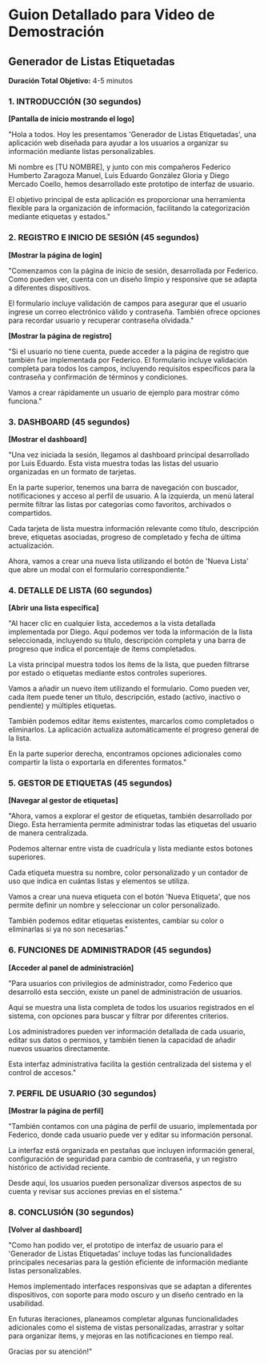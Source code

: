 # Guion Detallado para Video de Demostración
## Generador de Listas Etiquetadas

**Duración Total Objetivo:** 4-5 minutos

### 1. INTRODUCCIÓN (30 segundos)

**[Pantalla de inicio mostrando el logo]**

"Hola a todos. Hoy les presentamos 'Generador de Listas Etiquetadas', una aplicación web diseñada para ayudar a los usuarios a organizar su información mediante listas personalizables.

Mi nombre es [TU NOMBRE], y junto con mis compañeros Federico Humberto Zaragoza Manuel, Luis Eduardo González Gloria y Diego Mercado Coello, hemos desarrollado este prototipo de interfaz de usuario.

El objetivo principal de esta aplicación es proporcionar una herramienta flexible para la organización de información, facilitando la categorización mediante etiquetas y estados."

### 2. REGISTRO E INICIO DE SESIÓN (45 segundos)

**[Mostrar la página de login]**

"Comenzamos con la página de inicio de sesión, desarrollada por Federico. Como pueden ver, cuenta con un diseño limpio y responsive que se adapta a diferentes dispositivos.

El formulario incluye validación de campos para asegurar que el usuario ingrese un correo electrónico válido y contraseña. También ofrece opciones para recordar usuario y recuperar contraseña olvidada."

**[Mostrar la página de registro]**

"Si el usuario no tiene cuenta, puede acceder a la página de registro que también fue implementada por Federico. El formulario incluye validación completa para todos los campos, incluyendo requisitos específicos para la contraseña y confirmación de términos y condiciones.

Vamos a crear rápidamente un usuario de ejemplo para mostrar cómo funciona."

### 3. DASHBOARD (45 segundos)

**[Mostrar el dashboard]**

"Una vez iniciada la sesión, llegamos al dashboard principal desarrollado por Luis Eduardo. Esta vista muestra todas las listas del usuario organizadas en un formato de tarjetas.

En la parte superior, tenemos una barra de navegación con buscador, notificaciones y acceso al perfil de usuario. A la izquierda, un menú lateral permite filtrar las listas por categorías como favoritos, archivados o compartidos.

Cada tarjeta de lista muestra información relevante como título, descripción breve, etiquetas asociadas, progreso de completado y fecha de última actualización.

Ahora, vamos a crear una nueva lista utilizando el botón de 'Nueva Lista' que abre un modal con el formulario correspondiente."

### 4. DETALLE DE LISTA (60 segundos)

**[Abrir una lista específica]**

"Al hacer clic en cualquier lista, accedemos a la vista detallada implementada por Diego. Aquí podemos ver toda la información de la lista seleccionada, incluyendo su título, descripción completa y una barra de progreso que indica el porcentaje de ítems completados.

La vista principal muestra todos los ítems de la lista, que pueden filtrarse por estado o etiquetas mediante estos controles superiores.

Vamos a añadir un nuevo ítem utilizando el formulario. Como pueden ver, cada ítem puede tener un título, descripción, estado (activo, inactivo o pendiente) y múltiples etiquetas.

También podemos editar ítems existentes, marcarlos como completados o eliminarlos. La aplicación actualiza automáticamente el progreso general de la lista.

En la parte superior derecha, encontramos opciones adicionales como compartir la lista o exportarla en diferentes formatos."

### 5. GESTOR DE ETIQUETAS (45 segundos)

**[Navegar al gestor de etiquetas]**

"Ahora, vamos a explorar el gestor de etiquetas, también desarrollado por Diego. Esta herramienta permite administrar todas las etiquetas del usuario de manera centralizada.

Podemos alternar entre vista de cuadrícula y lista mediante estos botones superiores.

Cada etiqueta muestra su nombre, color personalizado y un contador de uso que indica en cuántas listas y elementos se utiliza.

Vamos a crear una nueva etiqueta con el botón 'Nueva Etiqueta', que nos permite definir un nombre y seleccionar un color personalizado.

También podemos editar etiquetas existentes, cambiar su color o eliminarlas si ya no son necesarias."

### 6. FUNCIONES DE ADMINISTRADOR (45 segundos)

**[Acceder al panel de administración]**

"Para usuarios con privilegios de administrador, como Federico que desarrolló esta sección, existe un panel de administración de usuarios.

Aquí se muestra una lista completa de todos los usuarios registrados en el sistema, con opciones para buscar y filtrar por diferentes criterios.

Los administradores pueden ver información detallada de cada usuario, editar sus datos o permisos, y también tienen la capacidad de añadir nuevos usuarios directamente.

Esta interfaz administrativa facilita la gestión centralizada del sistema y el control de accesos."

### 7. PERFIL DE USUARIO (30 segundos)

**[Mostrar la página de perfil]**

"También contamos con una página de perfil de usuario, implementada por Federico, donde cada usuario puede ver y editar su información personal.

La interfaz está organizada en pestañas que incluyen información general, configuración de seguridad para cambio de contraseña, y un registro histórico de actividad reciente.

Desde aquí, los usuarios pueden personalizar diversos aspectos de su cuenta y revisar sus acciones previas en el sistema."

### 8. CONCLUSIÓN (30 segundos)

**[Volver al dashboard]**

"Como han podido ver, el prototipo de interfaz de usuario para el 'Generador de Listas Etiquetadas' incluye todas las funcionalidades principales necesarias para la gestión eficiente de información mediante listas personalizables.

Hemos implementado interfaces responsivas que se adaptan a diferentes dispositivos, con soporte para modo oscuro y un diseño centrado en la usabilidad.

En futuras iteraciones, planeamos completar algunas funcionalidades adicionales como el sistema de vistas personalizadas, arrastrar y soltar para organizar ítems, y mejoras en las notificaciones en tiempo real.

Gracias por su atención!" 